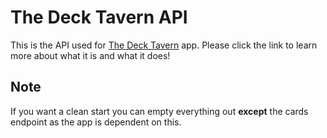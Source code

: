 # The Deck Tavern API

This is the API used for [The Deck Tavern](https://github.com/rryb77/deck-tavern-capstone) app. Please click the link to learn more about what it is and what it does!

## Note
If you want a clean start you can empty everything out **except** the cards endpoint as the app is dependent on this.

